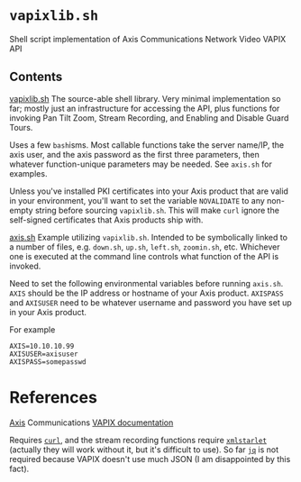 # `vapixlib.sh`
Shell script implementation of Axis Communications Network Video VAPIX API 

## Contents

[vapixlib.sh](vapixlib.sh)  The source-able shell library. Very minimal implementation so far; mostly just an infrastructure for accessing the API, plus functions for invoking Pan Tilt Zoom, Stream Recording, and Enabling and Disable Guard Tours.

Uses a few `bash`isms. Most callable functions take the server name/IP, the axis user, and the axis password as the first three parameters, then whatever function-unique parameters may be needed. See `axis.sh` for examples.

Unless you've installed PKI certificates into your Axis product that are valid in your environment, you'll want to set the variable `NOVALIDATE` to any non-empty string before sourcing `vapixlib.sh`. This will make `curl` ignore the self-signed certificates that Axis products ship with.

[axis.sh](axis.sh) Example utilizing `vapixlib.sh`. Intended to be symbolically linked to a number of files, e.g. `down.sh`, `up.sh`, `left.sh`, `zoomin.sh`, etc. Whichever one is executed at the command line controls what function of the API is invoked.

Need to set the following environmental variables before running `axis.sh`. `AXIS` should be the IP address or hostname of your Axis product. `AXISPASS` and `AXISUSER` need to be whatever username and password you have set up in your Axis product. 

For example
``` 
AXIS=10.10.10.99
AXISUSER=axisuser
AXISPASS=somepasswd
``` 

# References
[Axis](https://wwwaxis.com/) Communications [VAPIX documentation](https://developer.axis.com/vapix/)

Requires [`curl`](https://curl.se/), and the stream recording functions require [`xmlstarlet`](https://xmlstar.sourceforge.net/) (actually they will work without it, but it's difficult to use). So far [`jq`](https://jqlang.org/) is not required because VAPIX doesn't use much JSON (I am disappointed by this fact).
